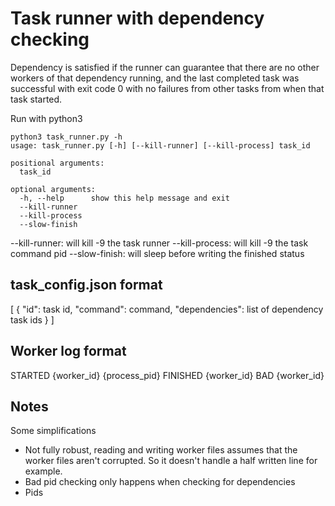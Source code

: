 # Task runner with dependency checking

Dependency is satisfied if the runner can guarantee that there are no other workers of that dependency running,
and the last completed task was successful with exit code 0 with no failures from other tasks from when that
task started.

Run with python3

```
python3 task_runner.py -h
usage: task_runner.py [-h] [--kill-runner] [--kill-process] task_id

positional arguments:
  task_id

optional arguments:
  -h, --help      show this help message and exit
  --kill-runner
  --kill-process
  --slow-finish
```

--kill-runner: will kill -9 the task runner
--kill-process: will kill -9 the task command pid
--slow-finish: will sleep before writing the finished status

## task_config.json format
[
    {
        "id": task id,
        "command": command,
        "dependencies": list of dependency task ids
    }
]

## Worker log format
STARTED {worker_id} {process_pid}
FINISHED {worker_id}
BAD {worker_id}

## Notes
Some simplifications
 - Not fully robust, reading and writing worker files assumes that the worker files aren't corrupted. So it doesn't handle a half written line for example.
 - Bad pid checking only happens when checking for dependencies
 - Pids 


